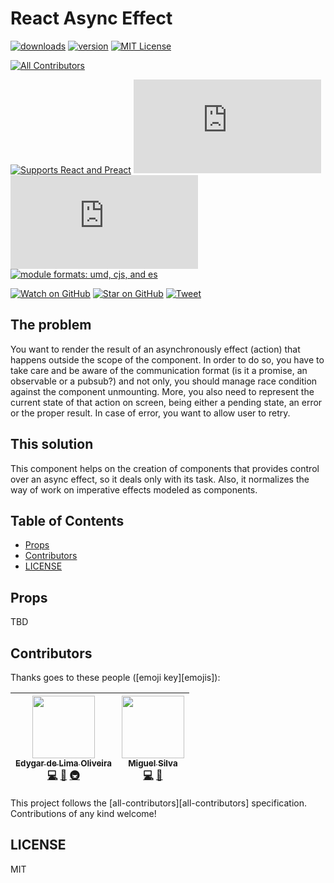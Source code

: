 # React Async Effect

[![downloads][downloads-badge]][npmcharts] [![version][version-badge]][package]
[![MIT License][license-badge]][license]

[![All Contributors](https://img.shields.io/badge/all_contributors-2-orange.svg?style=flat-square)](#contributors)

[![Supports React and Preact][react-badge]][react]
[![size][size-badge]][unpkg-dist] [![gzip size][gzip-badge]][unpkg-dist]
[![module formats: umd, cjs, and es][module-formats-badge]][unpkg-dist]

[![Watch on GitHub][github-watch-badge]][github-watch]
[![Star on GitHub][github-star-badge]][github-star]
[![Tweet][twitter-badge]][twitter]

## The problem

You want to render the result of an asynchronously effect (action) that happens
outside the scope of the component. In order to do so, you have to take care and
be aware of the communication format (is it a promise, an observable or a
pubsub?) and not only, you should manage race condition against the component
unmounting. More, you also need to represent the current state of that action on
screen, being either a pending state, an error or the proper result. In case of
error, you want to allow user to retry.

## This solution

This component helps on the creation of components that provides control over an
async effect, so it deals only with its task. Also, it normalizes the way of
work on imperative effects modeled as components.

## Table of Contents

<!-- START doctoc generated TOC please keep comment here to allow auto update -->

<!-- DON'T EDIT THIS SECTION, INSTEAD RE-RUN doctoc TO UPDATE -->

* [Props](#props)
* [Contributors](#contributors)
* [LICENSE](#license)

<!-- END doctoc generated TOC please keep comment here to allow auto update -->

## Props

TBD

## Contributors

Thanks goes to these people ([emoji key][emojis]):

<!-- ALL-CONTRIBUTORS-LIST:START - Do not remove or modify this section -->

<!-- prettier-ignore -->
| [<img src="https://avatars1.githubusercontent.com/u/566280?s=100&amp;v=4" width="100px;"/><br /><sub><b>Edygar de Lima Oliveira</b></sub>](https://github.com/edygar)<br />[💻](https://github.com/edygar/react-async-effect/commits?author=edygar "Code") [📖](https://github.com/edygar/react-async-effect/commits?author=edygar "Documentation") [🚇](#infra-edygar "Infrastructure (Hosting, Build-Tools, etc)") | [<img src="https://avatars3.githubusercontent.com/u/6819449?s=100&v=4" width="100px;"/><br /><sub><b>Miguel Silva</b></sub>](https://github.com/Miguel-Silva)<br />[💻](https://github.com/edygar/react-async-effect/commits?author=Miguel-Silva "Code") [🤔](#ideas-Miguel-Silva "Ideas, Planning, & Feedback") |
| :---: | :---: |

<!-- ALL-CONTRIBUTORS-LIST:END -->

This project follows the [all-contributors][all-contributors] specification.
Contributions of any kind welcome!

## LICENSE

MIT

[downloads-badge]: https://img.shields.io/npm/dm/react-async-effect.svg?style=flat-square
[npmcharts]: http://npmcharts.com/compare/react-async-effect
[version-badge]: https://img.shields.io/npm/v/react-async-effect.svg?style=flat-square
[package]: https://www.npmjs.com/package/react-async-effect
[license-badge]: https://img.shields.io/npm/l/react-async-effect.svg?style=flat-square
[license]: https://github.com/edygar/react-async-effect/blob/master/LICENSE
[react-badge]: https://img.shields.io/badge/%E2%9A%9B%EF%B8%8F-(p)react-00d8ff.svg?style=flat-square
[react]: https://facebook.github.io/react/
[size-badge]: http://img.badgesize.io/https://unpkg.com/react-async-effect/dist/react-async-effect.umd.min.js?style=flat-square&label=size
[unpkg-dist]: https://unpkg.com/react-async-effect/dist/
[gzip-badge]: http://img.badgesize.io/https://unpkg.com/react-async-effect/dist/react-async-effect.umd.min.js?label=gzip%20size&style=flat-square&compression=gzip
[module-formats-badge]: https://img.shields.io/badge/module%20formats-umd%2C%20cjs%2C%20es-green.svg?style=flat-square
[unpkg-dist]: https://unpkg.com/react-async-effect/dist/
[github-watch-badge]: https://img.shields.io/github/watchers/edygar/react-async-effect.svg?style=social
[github-watch]: https://github.com/edygar/react-async-effect/watchers
[github-star-badge]: https://img.shields.io/github/stars/edygar/react-async-effect.svg?style=social
[github-star]: https://github.com/edygar/react-async-effect/stargazers
[twitter]: https://twitter.com/intent/tweet?text=Check%20out%20react-async-effect!%20https://github.com/edygar/react-async-effect%20%F0%9F%91%8D
[twitter-badge]: https://img.shields.io/twitter/url/https/github.com/edygar/react-async-effect.svg?style=social
